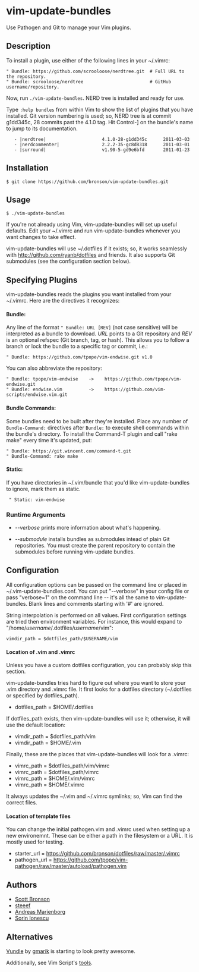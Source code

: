 # vim-update-bundles

Use Pathogen and Git to manage your Vim plugins.


## Description

To install a plugin, use either of the following lines in your ~/.vimrc:

    " Bundle: https://github.com/scrooloose/nerdtree.git  # Full URL to the repository.
    " Bundle: scrooloose/nerdtree                         # GitHub username/repository. 

Now, run `./vim-update-bundles`. NERD tree is installed and ready for use.

Type `:help bundles` from within Vim to show the list of plugins that you have installed.
Git version numbering is used; so, NERD tree is at commit g1dd345c, 28 commits past the 4.1.0 tag.
Hit Control-] on the bundle's name to jump to its documentation.

       - |nerdtree|                     4.1.0-28-g1dd345c      2011-03-03
       - |nerdcommenter|                2.2.2-35-gc8d8318      2011-03-01
       - |surround|                     v1.90-5-gd9e6bfd       2011-01-23


## Installation

    $ git clone https://github.com/bronson/vim-update-bundles.git


## Usage

    $ ./vim-update-bundles

If you're not already using Vim, vim-update-bundles will set up useful
defaults. Edit your ~/.vimrc and run vim-update-bundles whenever you want
changes to take effect.

vim-update-bundles will use ~/.dotfiles if it exists; so, it works seamlessly
with <http://github.com/ryanb/dotfiles> and friends. It also supports Git
submodules (see the configuration section below).


## Specifying Plugins

vim-update-bundles reads the plugins you want installed from your ~/.vimrc.
Here are the directives it recognizes:

#### Bundle:

Any line of the format `" Bundle: URL [REV]` (not case sensitive) will be
interpreted as a bundle to download.  _URL_ points to a Git repository and
_REV_ is an optional refspec (Git branch, tag, or hash). This allows you to
follow a branch or lock the bundle to a specific tag or commit, i.e.:

    " Bundle: https://github.com/tpope/vim-endwise.git v1.0

You can also abbreviate the repository:

    " Bundle: tpope/vim-endwise    ->    https://github.com/tpope/vim-endwise.git
    " Bundle: endwise.vim          ->    https://github.com/vim-scripts/endwise.vim.git

#### Bundle Commands:

Some bundles need to be built after they're installed. Place any number of
`Bundle-Command:` directives after `Bundle:` to execute shell commands within
the bundle's directory. To install the Command-T plugin and call "rake make"
every time it's updated, put:

    " Bundle: https://git.wincent.com/command-t.git
    " Bundle-Command: rake make

#### Static:

If you have directories in ~/.vim/bundle that you'd like vim-update-bundles to
ignore, mark them as static.

     " Static: vim-endwise 


### Runtime Arguments

* _-\-verbose_ prints more information about what's happening.

* _-\-submodule_ installs bundles as submodules intead of plain Git
  repositories. You must create the parent repository to contain the
  submodules before running vim-update bundles.


## Configuration

All configuration options can be passed on the command line or placed in
~/.vim-update-bundles.conf. You can put "-\-verbose" in your config file or
pass "verbose=1" on the command line -- it's all the same to
vim-update-bundles. Blank lines and comments starting with '#' are ignored.

String interpolation is performed on all values. First configuration settings
are tried then environment variables. For instance, this would expand to
"/home/_username_/.dotfiles/_username_/vim":

    vimdir_path = $dotfiles_path/$USERNAME/vim

#### Location of .vim and .vimrc

Unless you have a custom dotfiles configuration, you can probably skip this
section.

vim-update-bundles tries hard to figure out where you want to store your .vim
directory and .vimrc file. It first looks for a dotfiles directory (~/.dotfiles
or specified by dotfiles\_path).

* dotfiles\_path = $HOME/.dotfiles

If dotfiles\_path exists, then vim-update-bundles will use it; otherwise, it
will use the default location:

* vimdir\_path = $dotfiles\_path/vim
* vimdir\_path = $HOME/.vim

Finally, these are the places that vim-update-bundles will look for a .vimrc:

* vimrc\_path = $dotfiles\_path/vim/vimrc
* vimrc\_path = $dotfiles\_path/vimrc
* vimrc\_path = $HOME/.vim/vimrc
* vimrc\_path = $HOME/.vimrc

It always updates the ~/.vim and ~/.vimrc symlinks; so, Vim can find the correct
files.

#### Location of template files

You can change the initial pathogen.vim and .vimrc used when setting up a new
environemnt. These can be either a path in the filesystem or a URL. It is
mostly used for testing.

* starter\_url = https://github.com/bronson/dotfiles/raw/master/.vimrc
* pathogen\_url = https://github.com/tpope/vim-pathogen/raw/master/autoload/pathogen.vim


## Authors

* [Scott Bronson](http://github.com/bronson)
* [steeef](http://github.com/steeef)
* [Andreas Marienborg](http://github.com/omega)
* [Sorin Ionescu](http://github.com/sorin-ionescu)


## Alternatives

[Vundle](http://github.com/gmarik/vundle) by [gmarik](http://github.com/gmarik) is starting to look pretty awesome. 

Additionally, see Vim Script's [tools](http://vim-scripts.org/vim/tools.html).

